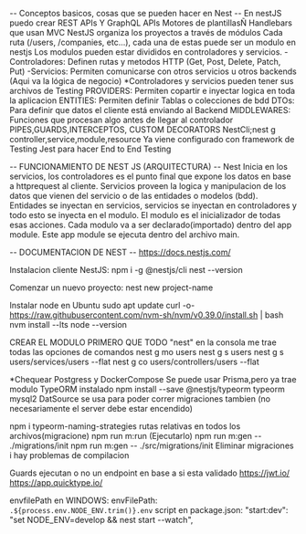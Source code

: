 -- Conceptos basicos, cosas que se pueden hacer en Nest --
En nestJS puedo crear REST APIs Y GraphQL APIs
Motores de plantillasÑ Handlebars que usan MVC
NestJS organiza los proyectos a través de módulos
Cada ruta (/users, /companies, etc...), cada una de estas puede ser un modulo en nestjs
Los modulos pueden estar divididos en controladores y servicios.
-Controladores: Definen rutas y metodos HTTP (Get, Post, Delete, Patch, Put)
-Servicios: Permiten comunicarse con otros servicios u otros backends (Aqui va la lógica de negocio)
\*Controladores y servicios pueden tener sus archivos de Testing
PROVIDERS: Permiten copartir e inyectar logica en toda la aplicacion
ENTITIES: Permiten definir Tablas o colecciones de bdd
DTOs: Para definir que datos el cliente está enviando al Backend
MIDDLEWARES: Funciones que procesan algo antes de llegar al controlador
PIPES,GUARDS,INTERCEPTOS, CUSTOM DECORATORS
NestCli;nest g controller,service,module,resource
Ya viene configurado con framework de Testing Jest para hacer End to End Testing

-- FUNCIONAMIENTO DE NEST JS (ARQUITECTURA) --
Nest Inicia en los servicios, los controladores es el punto final que expone los datos en base a httprequest al cliente.
Servicios proveen la logica y manipulacion de los datos que vienen del servicio o de las entidades o modelos (bdd).
Entidades se inyectan en servicios, servicios se inyectan en controladores y todo esto se inyecta en el modulo.
El modulo es el inicializador de todas esas acciones.
Cada modulo va a ser declarado(importado) dentro del app module.
Este app module se ejecuta dentro del archivo main.

-- DOCUMENTACION DE NEST --
https://docs.nestjs.com/

Instalacion cliente NestJS:
npm i -g @nestjs/cli
nest --version

Comenzar un nuevo proyecto:
nest new project-name

Instalar node en Ubuntu
sudo apt update
curl -o- https://raw.githubusercontent.com/nvm-sh/nvm/v0.39.0/install.sh | bash
nvm install --lts
node --version

CREAR EL MODULO PRIMERO QUE TODO
"nest" en la consola me trae todas las opciones de comandos
nest g mo users
nest g s users
nest g s users/services/users --flat
nest g co users/controllers/users --flat

\*Chequear Postgress y DockerCompose
Se puede usar Prisma,pero ya trae modulo TypeORM instalado
npm install --save @nestjs/typeorm typeorm mysql2
DatSource se usa para poder correr migraciones tambien (no necesariamente el server debe estar encendido)

npm i typeorm-naming-strategies
rutas relativas en todos los archivos(migracione)
npm run m:run (Ejecutarlo)
npm run m:gen -- ./migrations/init
npm run m:gen -- ./src/migrations/init
Eliminar migraciones i hay problemas de compilacion

Guards ejecutan o no un endpoint en base a si esta validado
https://jwt.io/
https://app.quicktype.io/

envfilePath en WINDOWS: envFilePath: `.${process.env.NODE_ENV.trim()}.env`
script en package.json: "start:dev": "set NODE_ENV=develop && nest start --watch",
